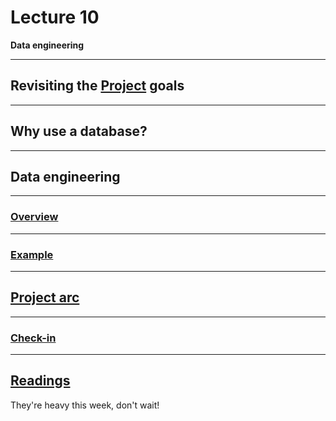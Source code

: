 # Lecture 10

**Data engineering**

---

## Revisiting the [Project](../docs/project.md) goals

---

## Why use a database?

---

## Data engineering

---

### [Overview](https://docs.google.com/presentation/d/1Q7Oe3CtLo4NuB4gCHPg4v-okfraLvAeVQWLZPAtejCA/edit)

<!-- using Google Slides because it was easier to do diagrams/transitions there -->

---

### [Example](https://docs.google.com/presentation/d/1-dr8oT9QsjrimhrFPiJQqDI91rMK28HZRsnx9wjGwlw/edit)

---

## [Project arc](../docs/project.md)

---

### [Check-in](../docs/project.md#check-in)

---

## [Readings](../readings/week_11.md)

They're heavy this week, don't wait!
